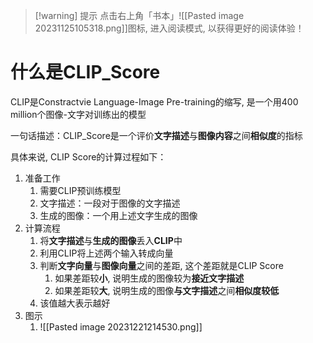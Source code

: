 
>[!warning] 提示
>点击右上角「书本」![[Pasted image 20231125105318.png]]图标, 进入阅读模式, 以获得更好的阅读体验！

# 什么是CLIP_Score

CLIP是Constractvie Language-Image Pre-training的缩写, 是一个用400 million个图像-文字对训练出的模型

一句话描述：CLIP_Score是一个评价**文字描述**与**图像内容**之间**相似度**的指标

具体来说, CLIP Score的计算过程如下：
1. 准备工作
	1. 需要CLIP预训练模型
	2. 文字描述：一段对于图像的文字描述
	3. 生成的图像：一个用上述文字生成的图像
2. 计算流程
	1. 将**文字描述**与**生成的图像**丢入**CLIP**中
	2. 利用CLIP将上述两个输入转成向量
	3. 判断**文字向量**与**图像向量**之间的差距, 这个差距就是CLIP Score
		1. 如果差距较**小**, 说明生成的图像较为**接近文字描述**
		2. 如果差距较**大**, 说明生成的图像**与文字描述**之间**相似度较低**
	4. 该值越大表示越好  
3. 图示
	1. ![[Pasted image 20231221214530.png]] 
